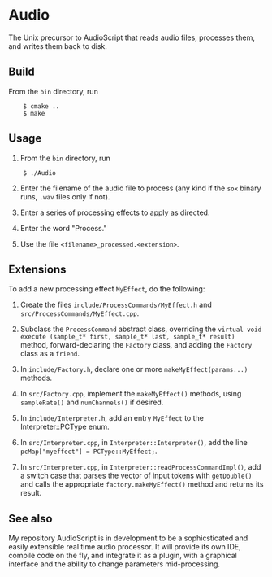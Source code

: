 # Audio
The Unix precursor to AudioScript that reads audio files, processes them, and writes them back to disk.

## Build
From the `bin` directory, run
```
    $ cmake ..
    $ make
```
## Usage

1. From the `bin` directory, run
```
    $ ./Audio
```
2. Enter the filename of the audio file to process (any kind if the `sox` binary runs, `.wav` files only if not).

3. Enter a series of processing effects to apply as directed.

4. Enter the word "Process."

5. Use the file `<filename>_processed.<extension>`.

## Extensions

To add a new processing effect `MyEffect`, do the following:

1. Create the files `include/ProcessCommands/MyEffect.h` and `src/ProcessCommands/MyEffect.cpp`.

2. Subclass the `ProcessCommand` abstract class, overriding the `virtual void execute (sample_t* first, sample_t* last, sample_t* result)`
method, forward-declaring the `Factory` class, and adding the `Factory` class as a `friend`.

3. In `include/Factory.h`, declare one or more `makeMyEffect(params...)` methods.

4. In `src/Factory.cpp`, implement the `makeMyEffect()` methods, using `sampleRate()` and `numChannels()` if desired.

5. In `include/Interpreter.h`, add an entry `MyEffect` to the Interpreter::PCType enum.

6. In `src/Interpreter.cpp`, in `Interpreter::Interpreter()`, add the line `pcMap["myeffect"] = PCType::MyEffect;`.

7. In `src/Interpreter.cpp`, in `Interpreter::readProcessCommandImpl()`, add a switch case that parses the vector 
of input tokens with `getDouble()` and calls the appropriate `factory.makeMyEffect()` method and returns its result.

## See also

My repository AudioScript is in development to be a sophicsticated and easily extensible real time audio processor. 
It will provide its own IDE, compile code on the fly, and integrate it as a plugin, with a graphical interface 
and the ability to change parameters mid-processing.
